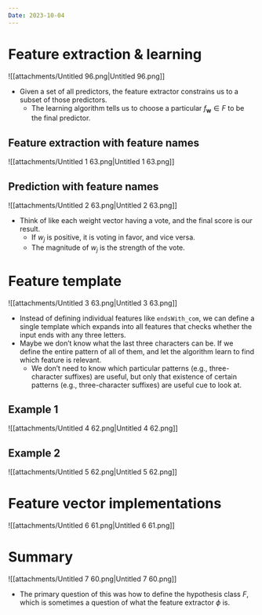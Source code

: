 ```yaml
---
Date: 2023-10-04
---
```

# Feature extraction & learning

![[attachments/Untitled 96.png|Untitled 96.png]]

- Given a set of all predictors, the feature extractor constrains us to a subset of those predictors.
    - The learning algorithm tells us to choose a particular $f_{\mathbf w} \in F$﻿ to be the final predictor.

## Feature extraction with feature names

![[attachments/Untitled 1 63.png|Untitled 1 63.png]]

## Prediction with feature names

![[attachments/Untitled 2 63.png|Untitled 2 63.png]]

- Think of like each weight vector having a vote, and the final score is our result.
    - If $w_j$﻿ is positive, it is voting in favor, and vice versa.
    - The magnitude of $w_j$﻿ is the strength of the vote.

# Feature template

![[attachments/Untitled 3 63.png|Untitled 3 63.png]]

- Instead of defining individual features like `endsWith_com`, we can define a single template which expands into all features that checks whether the input ends with any three letters.
- Maybe we don’t know what the last three characters can be. If we define the entire pattern of all of them, and let the algorithm learn to find which feature is relevant.
    - We don’t need to know which particular patterns (e.g., three-character suffixes) are useful, but only that existence of certain patterns (e.g., three-character suffixes) are useful cue to look at.

## Example 1

![[attachments/Untitled 4 62.png|Untitled 4 62.png]]

## Example 2

![[attachments/Untitled 5 62.png|Untitled 5 62.png]]

# Feature vector implementations

![[attachments/Untitled 6 61.png|Untitled 6 61.png]]

# Summary

![[attachments/Untitled 7 60.png|Untitled 7 60.png]]

- The primary question of this was how to define the hypothesis class $F$﻿, which is sometimes a question of what the feature extractor $\phi$﻿ is.